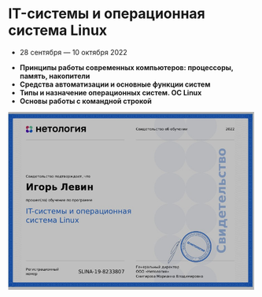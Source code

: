 # IT-системы и операционная система Linux

* 28 сентября — 10 октября 2022

- **Принципы работы современных компьютеров: процессоры, память, накопители**
- **Средства автоматизации и основные функции систем**
- **Типы и назначение операционных систем. ОС Linux**
- **Основы работы с командной строкой**


<img src="https://github.com/elekpow/netology/blob/main/it-systems-linux/images/cert.jpg" alt="cert.jpg" border="0" width="500">
